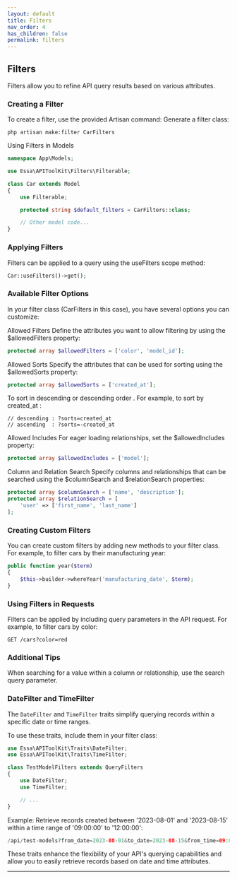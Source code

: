 ```yaml
---
layout: default
title: Filters
nav_order: 4
has_children: false
permalink: filters
---
```


## **Filters**
Filters allow you to refine API query results based on various attributes.

### Creating a Filter

To create a filter, use the provided Artisan command:
Generate a filter class:
```
php artisan make:filter CarFilters
```
Using Filters in Models
```php
namespace App\Models;

use Essa\APIToolKit\Filters\Filterable;

class Car extends Model
{
    use Filterable;

    protected string $default_filters = CarFilters::class;

    // Other model code...
}

```
### Applying Filters
Filters can be applied to a query using the useFilters scope method:
```php
Car::useFilters()->get();
```
### Available Filter Options
In your filter class (CarFilters in this case), you have several options you can customize:

Allowed Filters
Define the attributes you want to allow filtering by using the $allowedFilters property:
```php
protected array $allowedFilters = ['color', 'model_id'];
```
Allowed Sorts
Specify the attributes that can be used for sorting using the $allowedSorts property:
```php
protected array $allowedSorts = ['created_at'];
```
To sort in descending or descending order . For example, to sort by created_at :
```
// descending : ?sorts=created_at
// ascending  : ?sorts=-created_at
```
Allowed Includes
For eager loading relationships, set the $allowedIncludes property:
```php
protected array $allowedIncludes = ['model'];
```
Column and Relation Search
Specify columns and relationships that can be searched using the $columnSearch and $relationSearch properties:
```php
protected array $columnSearch = ['name', 'description'];
protected array $relationSearch = [
    'user' => ['first_name', 'last_name']
];
```
### Creating Custom Filters
You can create custom filters by adding new methods to your filter class. For example, to filter cars by their manufacturing year:
```php
public function year($term)
{
    $this->builder->whereYear('manufacturing_date', $term);
}
```
### Using Filters in Requests
Filters can be applied by including query parameters in the API request. For example, to filter cars by color:
```
GET /cars?color=red
```
### Additional Tips
When searching for a value within a column or relationship, use the search query parameter.
### **DateFilter and TimeFilter**

The `DateFilter` and `TimeFilter` traits simplify querying records within a specific date or time ranges.

To use these traits, include them in your filter class:

```php
use Essa\APIToolKit\Traits\DateFilter;
use Essa\APIToolKit\Traits\TimeFilter;

class TestModelFilters extends QueryFilters
{
    use DateFilter;
    use TimeFilter;

    // ...
}
```
Example: Retrieve records created between '2023-08-01' and '2023-08-15' within a time range of '09:00:00' to '12:00:00':
```php 
/api/test-models?from_date=2023-08-01&to_date=2023-08-15&from_time=09:00:00&to_time=12:00:00
```
These traits enhance the flexibility of your API's querying capabilities and allow you to easily retrieve records based on date and time attributes.



----

[^1]: [It can take up to 10 minutes for changes to your site to publish after you push the changes to GitHub](https://docs.github.com/en/pages/setting-up-a-github-pages-site-with-jekyll/creating-a-github-pages-site-with-jekyll#creating-your-site).
